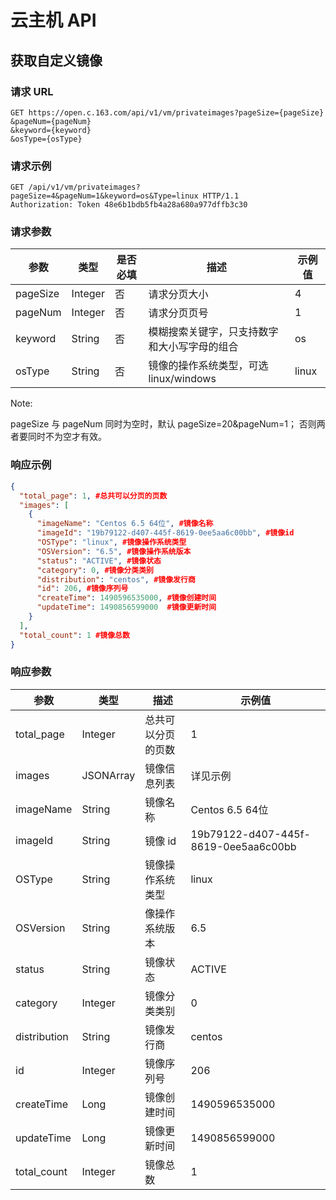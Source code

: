 # 云主机 API

## 获取自定义镜像

### 请求 URL

    GET https://open.c.163.com/api/v1/vm/privateimages?pageSize={pageSize}
    &pageNum={pageNum}
    &keyword={keyword}
    &osType={osType}

### 请求示例
    GET /api/v1/vm/privateimages?pageSize=4&pageNum=1&keyword=os&Type=linux HTTP/1.1
    Authorization: Token 48e6b1bdb5fb4a28a680a977dffb3c30

### 请求参数

|   参数   |   类型  | 是否必填 |                     描述                     | 示例值 |
|----------|---------|----------|----------------------------------------------|--------|
| pageSize | Integer | 否       | 请求分页大小                                 | 4      |
| pageNum  | Integer | 否       | 请求分页页号                                 | 1      |
| keyword  | String  | 否       | 模糊搜索关键字，只支持数字和大小写字母的组合 | os     |
| osType   | String  | 否       | 镜像的操作系统类型，可选 linux/windows       | linux  |


<span>Note:</span><div class="alertContent">pageSize 与 pageNum 同时为空时，默认 pageSize=20&pageNum=1；
否则两者要同时不为空才有效。</div>


### 响应示例

```json
{
  "total_page": 1, #总共可以分页的页数
  "images": [
    {
      "imageName": "Centos 6.5 64位", #镜像名称
      "imageId": "19b79122-d407-445f-8619-0ee5aa6c00bb", #镜像id
      "OSType": "linux", #镜像操作系统类型
      "OSVersion": "6.5", #镜像操作系统版本
      "status": "ACTIVE", #镜像状态
      "category": 0, #镜像分类类别
      "distribution": "centos", #镜像发行商
      "id": 206, #镜像序列号
      "createTime": 1490596535000, #镜像创建时间
      "updateTime": 1490856599000  #镜像更新时间
    }
  ],
  "total_count": 1 #镜像总数
}
```


### 响应参数

|     参数     |    类型   |        描述        |                示例值                |
|--------------|-----------|--------------------|--------------------------------------|
| total_page   | Integer   | 总共可以分页的页数 | 1                                    |
| images       | JSONArray | 镜像信息列表       | 详见示例                             |
| imageName    | String    | 镜像名称           | Centos 6.5 64位                      |
| imageId      | String    | 镜像 id            | 19b79122-d407-445f-8619-0ee5aa6c00bb |
| OSType       | String    | 镜像操作系统类型   | linux                                |
| OSVersion    | String    | 像操作系统版本     | 6.5                                  |
| status       | String    | 镜像状态           | ACTIVE                               |
| category     | Integer   | 镜像分类类别       | 0                                    |
| distribution | String    | 镜像发行商         | centos                               |
| id           | Integer   | 镜像序列号         | 206                                  |
| createTime   | Long      | 镜像创建时间       | 1490596535000                        |
| updateTime   | Long      | 镜像更新时间       | 1490856599000                        |
| total_count  | Integer   | 镜像总数           | 1                                    |









